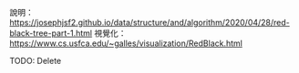 說明：
https://josephjsf2.github.io/data/structure/and/algorithm/2020/04/28/red-black-tree-part-1.html
視覺化：
https://www.cs.usfca.edu/~galles/visualization/RedBlack.html

TODO: Delete
